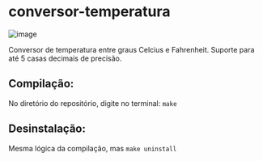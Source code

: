 # conversor-temperatura

![image](https://get.pxhere.com/photo/water-blue-temperature-degrees-atmosphere-of-earth-pool-thermometer-1218978.jpg)

Conversor de temperatura entre graus Celcius e Fahrenheit. Suporte para até 5 casas decimais de precisão.

## Compilação:

No diretório do repositório, digite no terminal: `make`

## Desinstalação:

Mesma lógica da compilação, mas `make uninstall`
